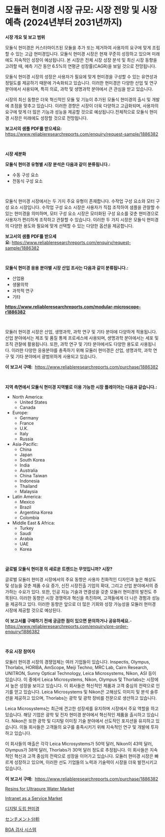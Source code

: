 <p><h1>모듈러 현미경 시장 규모: 시장 전망 및 시장 예측 (2024년부터 2031년까지)</h1></p><p><strong>시장 개요 및 보고 범위</strong></p>
<p><p>모듈식 현미경은 커스터마이즈된 모듈을 추가 또는 제거하여 사용자의 요구에 맞게 조립할 수 있는 고급 현미경입니다. 모듈식 현미경 시장은 현재 꾸준히 성장하고 있으며 미래에도 지속적인 성장이 예상됩니다. 본 시장은 전체 시장 성장 분석 및 최신 시장 동향을 고려할 때, 예측 기간 동안 6.5%의 연평균 성장률(CAGR)을 보일 것으로 전망됩니다.</p><p>모듈식 현미경 시장의 성장은 사용자가 필요에 맞게 현미경을 구성할 수 있는 유연성과 정밀도를 제공하기 때문에 가속화되고 있습니다. 이러한 현미경은 다양한 산업 및 연구 분야에서 사용되며, 특히 의료, 과학 및 생명과학 분야에서 큰 관심을 받고 있습니다.</p><p>시장의 최신 동향은 더욱 혁신적인 모듈 및 기능이 추가된 모듈식 현미경의 출시 및 개발에 초점을 맞추고 있습니다. 이러한 경향은 시장이 더욱 다양하고 고급화되며, 사용자의 요구에 맞게 더 많은 기능과 성능을 제공할 것으로 예상됩니다.전체적으로 모듈식 현미경 시장은 미래에도 성장할 것으로 전망됩니다.</p></p>
<p><strong>보고서의 샘플 PDF를 받으세요:</strong> <a href="https://www.reliableresearchreports.com/enquiry/request-sample/1886382">https://www.reliableresearchreports.com/enquiry/request-sample/1886382</a></p>
<p>&nbsp;</p>
<p><strong>시장 세분화</strong></p>
<p><strong>모듈식 현미경 유형별 시장 분석은 다음과 같이 분류됩니다.:</strong></p>
<p><ul><li>수동 구성 요소</li><li>전동식 구성 요소</li></ul></p>
<p>&nbsp;</p>
<p><p>모듈식 현미경 시장에서는 두 가지 주요 유형이 존재합니다. 수작업 구성 요소와 모터 구성 요소 시장입니다. 수작업 구성 요소 시장은 사용자가 직접 조작하여 샘플을 관찰할 수 있는 현미경을 의미하며, 모터 구성 요소 시장은 모터화된 구성 요소를 갖춘 현미경으로 사용자가 편리하게 조작하고 관찰할 수 있습니다. 이러한 두 가지 시장은 모듈식 현미경의 다양한 용도와 필요에 맞게 선택할 수 있는 다양한 옵션을 제공합니다.</p></p>
<p><strong>보고서의 샘플 PDF를 받으세요:</strong>&nbsp;<a href="https://www.reliableresearchreports.com/enquiry/request-sample/1886382">https://www.reliableresearchreports.com/enquiry/request-sample/1886382</a></p>
<p>&nbsp;</p>
<p><strong> 모듈식 현미경 응용 분야별 시장 산업 조사는 다음과 같이 분류됩니다.:</strong></p>
<p><ul><li>산업용</li><li>생물의학</li><li>과학적 연구</li><li>기타</li></ul></p>
<p><strong><a href="https://www.reliableresearchreports.com/modular-microscope-r1886382">https://www.reliableresearchreports.com/modular-microscope-r1886382</a></strong></p>
<p>&nbsp;</p>
<p><p>모듈러 현미경 시장은 산업, 생명과학, 과학 연구 및 기타 분야에 다양하게 적용됩니다. 산업 분야에서는 제조 및 품질 통제 프로세스에 사용되며, 생명과학 분야에서는 세포 및 조직 관찰에 활용됩니다. 또한, 과학 연구 및 기타 분야에서도 다양한 용도로 사용됩니다. 이러한 다양한 응용분야를 충족하기 위해 모듈러 현미경은 산업, 생명과학, 과학 연구 및 기타 분야에서 광범위하게 사용되고 있습니다.</p></p>
<p><strong>이 보고서 구매:</strong>&nbsp; <a href="https://www.reliableresearchreports.com/purchase/1886382">https://www.reliableresearchreports.com/purchase/1886382</a></p>
<p>&nbsp;</p>
<p><strong>지역 측면에서 모듈식 현미경 지역별로 이용 가능한 시장 플레이어는 다음과 같습니다.:</strong></p>
<p><ul>
    <li>
        North America:
        <ul>
            <li>United States</li>
            <li>Canada</li>
        </ul>
    </li>
    <li>
        Europe:
        <ul>
            <li>Germany</li>
            <li>France</li>
            <li>U.K.</li>
            <li>Italy</li>
            <li>Russia</li>
        </ul>
    </li>
    <li>
        Asia-Pacific:
        <ul>
            <li>China</li>
            <li>Japan</li>
            <li>South Korea</li>
            <li>India</li>
            <li>Australia</li>
            <li>China Taiwan</li>
            <li>Indonesia</li>
            <li>Thailand</li>
            <li>Malaysia</li>
        </ul>
    </li>
    <li>
        Latin America:
        <ul>
            <li>Mexico</li>
            <li>Brazil</li>
            <li>Argentina Korea</li>
            <li>Colombia</li>
        </ul>
    </li>
    <li>
        Middle East & Africa:
        <ul>
            <li>Turkey</li>
            <li>Saudi</li>
            <li>Arabia</li>
            <li>UAE</li>
            <li>Korea</li>
        </ul>
    </li>
    </ul></p>
<p>&nbsp;</p>
<p><strong>글로벌 모듈식 현미경 의 새로운 트렌드는 무엇입니까? 시장?</strong></p>
<p><p>글로벌 모듈러 현미경 시장에서의 주요 동향은 사용자 친화적인 디자인과 높은 해상도 및 성능을 갖춘 제품 수요 증가, 신진 시장진출 기업의 확대, 그리고 산업 분야에서의 증가하는 수요가 있다. 또한, 인공 지능 기술과 연결성을 갖춘 모듈러 현미경의 발전도 주목된다. 이러한 동향은 시장 경쟁력과 혁신을 촉진하며, 고객들에게 더 나은 경험과 성능을 제공하고 있다. 이러한 동향은 앞으로 더 많은 기회와 성장 가능성을 모듈러 현미경 시장에 제공할 것으로 예상된다.</p></p>
<p><strong>이 보고서를 구매하기 전에 궁금한 점이 있으면 문의하거나 공유하세요.</strong>- <a href="https://www.reliableresearchreports.com/enquiry/pre-order-enquiry/1886382">https://www.reliableresearchreports.com/enquiry/pre-order-enquiry/1886382</a></p>
<p>&nbsp;</p>
<p><strong>주요 시장 참여자</strong></p>
<p><p>모듈러 현미경 시장의 경쟁업체는 여러 기업들이 있습니다. Inspectis, Olympus, Thorlabs, HORIBA, AmScope, Meiji Techno, MRC Lab, Cairn Research, UNITRON, Sunny Optical Technology, Leica Microsystems, Nikon, ASI 등이 있습니다. 이 중에서 Leica Microsystems, Nikon, Olympus 및 Thorlabs는 시장에서 높은 성장을 보이고 있습니다. 이 회사들은 혁신적인 제품과 고객 중심의 전략으로 인기를 얻고 있습니다. Leica Microsystems 및 Nikon은 고해상도 이미지 및 분석 솔루션을 제공하고 있으며, Thorlabs는 광학 및 광학 장비를 전문으로 생산하고 있습니다.</p><p>Leica Microsystems는 최근에 견고한 성장세를 유지하며 시장에서 주요 역할을 하고 있습니다. 해당 기업은 광학 및 전자 현미경 분야에서 혁신적인 제품을 출시하고 있습니다. Nikon은 또한 광학 및 디지털 이미징 기술 분야에서 선도적인 포지션을 유지하고 있습니다. 이들 회사들은 고객들의 요구를 충족시키기 위해 지속적인 연구 및 개발에 투자하고 있습니다.</p><p>이 회사들의 매출은 각각 Leica Microsystems가 50억 달러, Nikon이 43억 달러, Olympus가 38억 달러, Thorlabs가 30억 달러 정도로 추정됩니다. 이 회사들은 지속적인 혁신과 고객 중심의 전략으로 성장을 이어가고 있습니다. 모듈러 현미경 시장은 빠르게 성장하고 있으며, 이러한 선도 기업들의 노력과 기술력이 시장을 더욱 발전시키고 있습니다.</p></p>
<p><strong>이 보고서 구매:</strong>&nbsp;&nbsp;<a href="https://www.reliableresearchreports.com/purchase/1886382">https://www.reliableresearchreports.com/purchase/1886382</a></p>
<p><p><a href="https://issuu.com/reportprime-2/docs/resins-for-ultrapure-water-market-size-2030.pptx">Resins for Ultrapure Water Market</a></p><p><a href="https://github.com/nathandecarvalho/Market-Research-Report-List-3/blob/main/intranet-as-a-service-market.md">Intranet as a Service Market</a></p><p><a href="https://github.com/chupp85/Market-Research-Report-List-1/blob/main/671663048928.md">디지털 도립 현미경</a></p><p><a href="https://github.com/Fatimaklein1/Market-Research-Report-List-1/blob/main/672089053034.md">センチメント分析</a></p><p><a href="https://github.com/JackieFauhey9089475/Market-Research-Report-List-1/blob/main/243946648927.md">BGA 검사 시스템</a></p></p>